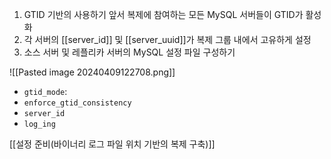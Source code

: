
1. GTID 기반의 사용하기 앞서 복제에 참여하는 모든 MySQL 서버들이 GTID가 활성화
2. 각 서버의 [[server_id]] 및 [[server_uuid]]가 복제 그룹 내에서 고유하게 설정
3. 소스 서버 및 레플리카 서버의 MySQL 설정 파일 구성하기

![[Pasted image 20240409122708.png]]

- `gtid_mode`:
- `enforce_gtid_consistency`
- `server_id`
- `log_ing`

[[설정 준비(바이너리 로그 파일 위치 기반의 복제 구축)]]
